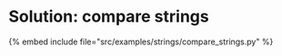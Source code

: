 # Solution: compare strings

{% embed include file="src/examples/strings/compare_strings.py" %}




